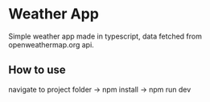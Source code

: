 # Weather App

Simple weather app made in typescript, data fetched from openweathermap.org api.

## How to use

navigate to project folder -> npm install -> npm run dev
